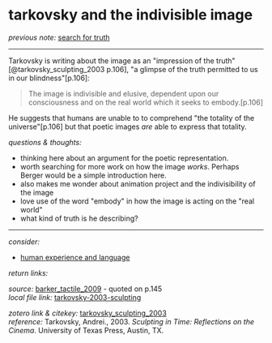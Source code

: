 # tarkovsky and the indivisible image

_previous note:_  [search for truth](x-devonthink-item://9B84DF67-9D1A-4597-ABF6-301159A9F964)

---

Tarkovsky is writing about the image as an "impression of the truth"[@tarkovsky_sculpting_2003 p.106], "a glimpse of the truth permitted to us in our blindness"[p.106]:

>The image is indivisible and elusive, dependent upon our consciousness and on the real world which it seeks to embody.[p.106]

He suggests that humans are unable to to comprehend "the totality of the universe"[p.106] but that poetic images _are_ able to express that totality. 

_questions & thoughts:_

- thinking here about an argument for the poetic representation.
- worth searching for more work on how the image _works_. Perhaps Berger would be a simple introduction here. 
- also makes me wonder about animation project and the indivisibility of the image 
- love use of the word "embody" in how the image is acting on the "real world"
- what kind of truth is he describing? 

--- 

_consider:_ 

- [human experience and language](x-devonthink-item://9982574D-C959-4769-A55C-E88899D01D59)



_return links:_ 



_source:_ [barker_tactile_2009](zotero://select/items/1_AGI2LELH) - quoted on p.145      
_local file link:_ [tarkovsky-2003-sculpting](hook://file/knrl92EAT?p=RHJvcGJveC9iaWJsaW9ncmFwaHkgcGRmcw==&n=tarkovsky-2003-sculpting.pdf)

_zotero link & citekey:_ [tarkovsky_sculpting_2003](zotero://select/items/1_EFT825QF)  
_reference:_ Tarkovsky, Andrei., 2003. _Sculpting in Time: Reflections on the Cinema_. University of Texas Press, Austin, TX.


